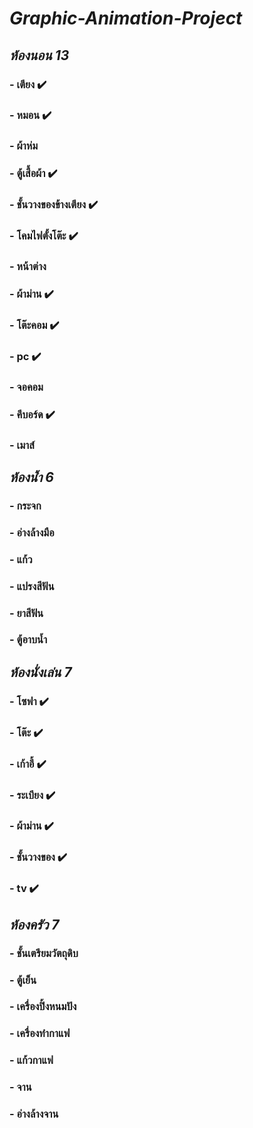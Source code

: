 # ***Graphic-Animation-Project***
## ***ห้องนอน 13***
### - เตียง ✔️
### - หมอน ✔️
### - ผ้าห่ม
### - ตู้เสื้อผ้า ✔️
### - ชั้นวางของข้างเตียง ✔️
### - โคมไฟตั้งโต๊ะ ✔️
### - หน้าต่าง
### - ผ้าม่าน ✔️
### - โต๊ะคอม ✔️
### - pc ✔️
### - จอคอม
### - คีบอร์ด ✔️
### - เมาส์

## ***ห้องน้ำ 6***
### - กระจก
### - อ่างล้างมือ
### - แก้ว
### - แปรงสีฟัน
### - ยาสีฟัน 
### - ตู้อาบน้ำ

## ***ห้องนั่งเล่น 7***
### - โซฟา ✔️
### - โต๊ะ ✔️
### - เก้าอี้ ✔️
### - ระเบียง ✔️
### - ผ้าม่าน ✔️
### - ชั้นวางของ ✔️
### - tv ✔️

## ***ห้องครัว 7***
### - ชั้นเตรียมวัตถุดิบ
### - ตู้เย็น
### - เครื่องปิ้งหนมปัง
### - เครื่องทำกาแฟ
### - แก้วกาแฟ
### - จาน
### - อ่างล้างจาน
